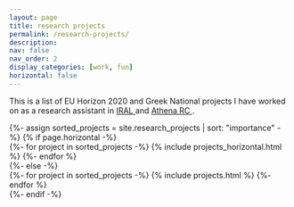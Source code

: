 ```yaml
---
layout: page
title: research projects
permalink: /research-projects/
description:
nav: false
nav_order: 2
display_categories: [work, fun]
horizontal: false
---
```


 This is a list of EU Horizon 2020 and Greek National projects I have worked on as a research assistant in <a href="https://robotics.ntua.gr/"> IRAL </a> and <a href="https://www.athenarc.gr/en"> Athena RC </a>.

<!-- pages/projects.md -->
<div class="projects">
<!-- Display projects without categories -->
  {%- assign sorted_projects = site.research_projects | sort: "importance" -%}
  <!-- Generate cards for each project -->
  {% if page.horizontal -%}
  <div class="container">
    <div class="row row-cols-2">
    {%- for project in sorted_projects -%}
      {% include projects_horizontal.html %}
    {%- endfor %}
    </div>
  </div>
  {%- else -%}
  <div class="grid">
    {%- for project in sorted_projects -%}
      {% include projects.html %}
    {%- endfor %}
  </div>
  {%- endif -%}
</div>
